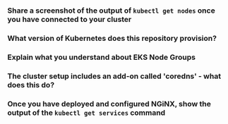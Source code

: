 ### Share a screenshot of the output of `kubectl get nodes` once you have connected to your cluster

### What version of Kubernetes does this repository provision?

### Explain what you understand about EKS Node Groups

### The cluster setup includes an add-on called 'coredns' - what does this do?

### Once you have deployed and configured NGiNX, show the output of the `kubectl get services` command




